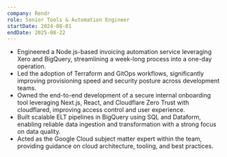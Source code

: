 ```yaml
---
company: Rendr
role: Senior Tools & Automation Engineer
startDate: 2024-08-01
endDate: 2025-08-22
---
```

- Engineered a Node.js-based invoicing automation service leveraging Xero and BigQuery, streamlining a week-long process into a one-day operation.
- Led the adoption of Terraform and GitOps workflows, significantly improving provisioning speed and security posture across development teams.
- Owned the end-to-end development of a secure internal onboarding tool leveraging Next.js, React, and Cloudflare Zero Trust with cloudflared, improving access control and user experience.
- Built scalable ELT pipelines in BigQuery using SQL and Dataform, enabling reliable data ingestion and transformation with a strong focus on data quality.
- Acted as the Google Cloud subject matter expert within the team, providing guidance on cloud architecture, tooling, and best practices.
